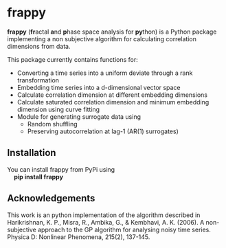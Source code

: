 # frappy

**frappy** (**fr**actal **a**nd **p**hase space analysis for **py**thon) is a Python package implementing a non subjective algorithm for calculating correlation dimensions from data.

This package currently contains functions for:

- Converting a time series into a uniform deviate through a rank transformation
- Embedding time series into a d-dimensional vector space
- Calculate correlation dimension at different embedding dimensions
- Calculate saturated correlation dimension and minimum embedding dimension using curve fitting
- Module for generating surrogate data using
  - Random shuffling
  - Preserving autocorrelation at lag-1 (AR(1) surrogates) 


## Installation
You can install frappy from PyPi using  
&nbsp;&nbsp;&nbsp;&nbsp;**pip install frappy**

## Acknowledgements

This work is an python implementation of the algorithm described in Harikrishnan, K. P., Misra, R., Ambika, G., & Kembhavi, A. K. (2006). A non-subjective approach to the GP algorithm for analysing noisy time series. Physica D: Nonlinear Phenomena, 215(2), 137-145. 

